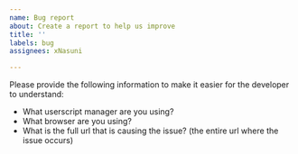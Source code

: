 ```yaml
---
name: Bug report
about: Create a report to help us improve
title: ''
labels: bug
assignees: xNasuni

---
```


Please provide the following information to make it easier for the developer to understand:
- What userscript manager are you using?
- What browser are you using?
- What is the full url that is causing the issue? (the entire url where the issue occurs)
